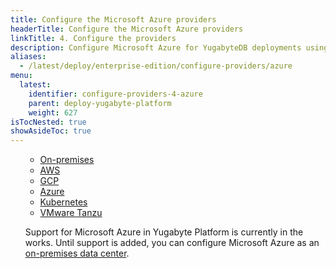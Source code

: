 ```yaml
---
title: Configure the Microsoft Azure providers
headerTitle: Configure the Microsoft Azure providers
linkTitle: 4. Configure the providers
description: Configure Microsoft Azure for YugabyteDB deployments using the YugabyteDB Admin Console
aliases:
  - /latest/deploy/enterprise-edition/configure-providers/azure
menu:
  latest:
    identifier: configure-providers-4-azure
    parent: deploy-yugabyte-platform
    weight: 627
isTocNested: true
showAsideToc: true
---
```


<ul class="nav nav-tabs-alt nav-tabs-yb">

<ul class="nav nav-tabs-alt nav-tabs-yb">

  <li >
    <a href="/latest/yugabyte-platform/deploy/configure-providers/on-premises" class="nav-link">
      <i class="fas fa-building"></i>
      On-premises
    </a>
  </li>

  <li >
    <a href="/latest/yugabyte-platform/deploy/configure-providers/aws" class="nav-link">
      <i class="fab fa-aws"></i>
      AWS
    </a>
  </li>

  <li >
    <a href="/latest/yugabyte-platform/deploy/configure-providers/gcp" class="nav-link">
      <i class="fab fa-google" aria-hidden="true"></i>
      GCP
    </a>
  </li>

  <li >
    <a href="/latest/yugabyte-platform/deploy/configure-providers/azure" class="nav-link active">
      <i class="icon-azure" aria-hidden="true"></i>
      Azure
    </a>
  </li>

  <li >
    <a href="/latest/yugabyte-platform/deploy/configure-providers/kubernetes" class="nav-link">
      <i class="fas fa-cubes" aria-hidden="true"></i>
      Kubernetes
    </a>
  </li>

  <li >
    <a href="/latest/yugabyte-platform/deploy/configure-providers/vmware-tanzu" class="nav-link">
      <i class="fas fa-cubes" aria-hidden="true"></i>
      VMware Tanzu
    </a>
  </li>

</ul>

Support for Microsoft Azure in Yugabyte Platform is currently in the works.
Until support is added, you can configure Microsoft Azure as an
[on-premises data center](../install-yugabyte-platform).
